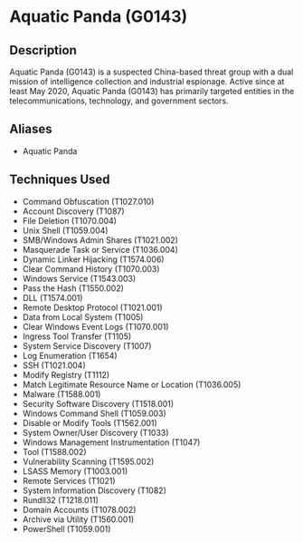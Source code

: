 # Aquatic Panda (G0143)

## Description
Aquatic Panda (G0143) is a suspected China-based threat group with a dual mission of intelligence collection and industrial espionage. Active since at least May 2020, Aquatic Panda (G0143) has primarily targeted entities in the telecommunications, technology, and government sectors.

## Aliases
- Aquatic Panda

## Techniques Used
- Command Obfuscation (T1027.010)
- Account Discovery (T1087)
- File Deletion (T1070.004)
- Unix Shell (T1059.004)
- SMB/Windows Admin Shares (T1021.002)
- Masquerade Task or Service (T1036.004)
- Dynamic Linker Hijacking (T1574.006)
- Clear Command History (T1070.003)
- Windows Service (T1543.003)
- Pass the Hash (T1550.002)
- DLL (T1574.001)
- Remote Desktop Protocol (T1021.001)
- Data from Local System (T1005)
- Clear Windows Event Logs (T1070.001)
- Ingress Tool Transfer (T1105)
- System Service Discovery (T1007)
- Log Enumeration (T1654)
- SSH (T1021.004)
- Modify Registry (T1112)
- Match Legitimate Resource Name or Location (T1036.005)
- Malware (T1588.001)
- Security Software Discovery (T1518.001)
- Windows Command Shell (T1059.003)
- Disable or Modify Tools (T1562.001)
- System Owner/User Discovery (T1033)
- Windows Management Instrumentation (T1047)
- Tool (T1588.002)
- Vulnerability Scanning (T1595.002)
- LSASS Memory (T1003.001)
- Remote Services (T1021)
- System Information Discovery (T1082)
- Rundll32 (T1218.011)
- Domain Accounts (T1078.002)
- Archive via Utility (T1560.001)
- PowerShell (T1059.001)
